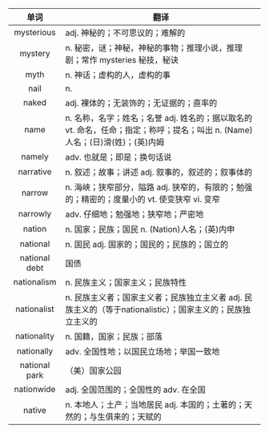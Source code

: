 |单词|翻译  |
|:--:|--| 
|	mysterious  		|		adj. 神秘的；不可思议的；难解的	|		
|	mystery  		|		n. 秘密，谜；神秘，神秘的事物；推理小说，推理剧；常作 mysteries 秘技，秘诀	|		
|	myth  		|		n. 神话；虚构的人，虚构的事	|		
|	nail  		|		n. 	|		
|	naked  		|		adj. 裸体的；无装饰的；无证据的；直率的	|		
|	name  		|		n. 名称，名字；姓名；名誉 adj. 姓名的；据以取名的 vt. 命名，任命；指定；称呼；提名；叫出 n. (Name)人名；(日)滑(姓)；(英)内姆	|		
|	namely  		|		adv. 也就是；即是；换句话说	|		
|	narrative  		|		n. 叙述；故事；讲述 adj. 叙事的，叙述的；叙事体的	|		
|	narrow  		|		n. 海峡；狭窄部分，隘路 adj. 狭窄的，有限的；勉强的；精密的；度量小的 vt. 使变狭窄 vi. 变窄	|		
|	narrowly  		|		adv. 仔细地；勉强地；狭窄地；严密地	|		
|	nation  		|		n. 国家；民族；国民 n. (Nation)人名；(英)内申	|		
|	national  		|		n. 国民 adj. 国家的；国民的；民族的；国立的	|		
|	national debt  		|		国债	|		
|	nationalism  		|		n. 民族主义；国家主义；民族特性	|		
|	nationalist  		|		n. 民族主义者；国家主义者；民族独立主义者 adj. 民族主义的（等于nationalistic）；国家主义的；民族独立主义的	|		
|	nationality  		|		n. 国籍，国家；民族；部落	|		
|	nationally  		|		adv. 全国性地；以国民立场地；举国一致地	|		
|	national park  		|		（美）国家公园	|		
|	nationwide  		|		adj. 全国范围的；全国性的 adv. 在全国	|		
|	native  		|		n. 本地人；土产；当地居民 adj. 本国的；土著的；天然的；与生俱来的；天赋的	|		
